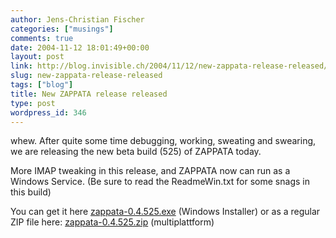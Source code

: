 ```yaml
---
author: Jens-Christian Fischer
categories: ["musings"]
comments: true
date: 2004-11-12 18:01:49+00:00
layout: post
link: http://blog.invisible.ch/2004/11/12/new-zappata-release-released/
slug: new-zappata-release-released
tags: ["blog"]
title: New ZAPPATA release released
type: post
wordpress_id: 346
---
```


whew. After quite some time debugging, working, sweating and swearing, we are releasing the new beta build (525) of ZAPPATA today. 

More IMAP tweaking in this release, and ZAPPATA now can run as a Windows Service. (Be sure to read the ReadmeWin.txt for some snags in this build)

You can get it here [zappata-0.4.525.exe](http://www.zappatanetworks.com/files/zappata-0.4.525.exe) (Windows Installer) or as a regular ZIP file here: [zappata-0.4.525.zip](http://www.zappatanetworks.com/files/zappata-0.4.525.zip) (multiplattform)
